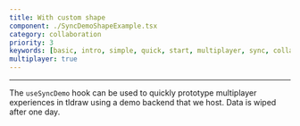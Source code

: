 ```yaml
---
title: With custom shape
component: ./SyncDemoShapeExample.tsx
category: collaboration
priority: 3
keywords: [basic, intro, simple, quick, start, multiplayer, sync, collaboration, custom shape]
multiplayer: true
---
```


---

The `useSyncDemo` hook can be used to quickly prototype multiplayer experiences in tldraw using a demo backend that we host. Data is wiped after one day.
